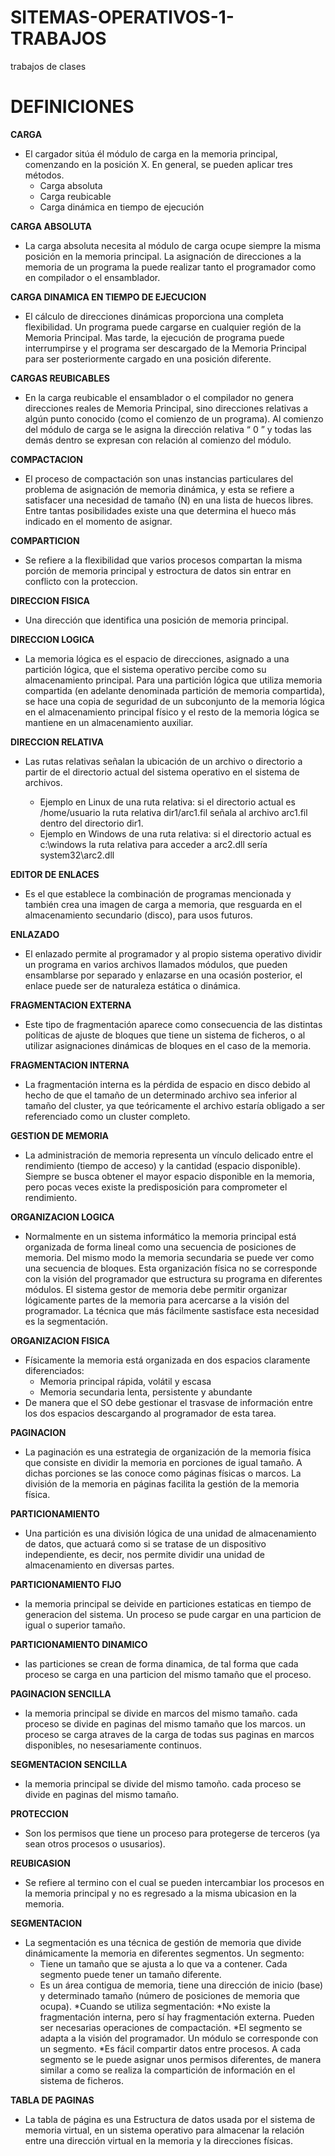 # SITEMAS-OPERATIVOS-1-TRABAJOS
trabajos de clases 


# DEFINICIONES 

**CARGA**
* El cargador sitúa él módulo de carga en la memoria principal, comenzando en la posición X. En general, se pueden aplicar tres métodos.
  * Carga absoluta
  * Carga reubicable
  * Carga dinámica en tiempo de ejecución

**CARGA ABSOLUTA**
* La carga absoluta necesita al módulo de carga ocupe siempre la misma posición en la memoria principal. La asignación de direcciones a la memoria de un programa la puede realizar tanto el programador como en compilador o el ensamblador.
  
**CARGA DINAMICA EN TIEMPO DE EJECUCION**
*  El cálculo de direcciones dinámicas proporciona una completa flexibilidad. Un programa puede cargarse en cualquier región de la Memoria Principal. Mas tarde, la ejecución de programa puede interrumpirse y el programa ser descargado de la Memoria Principal para ser posteriormente cargado en una posición diferente.

**CARGAS REUBICABLES**
* En la carga reubicable el ensamblador o el compilador no genera direcciones reales de Memoria Principal, sino direcciones relativas a algún punto conocido (como el comienzo de un programa). Al comienzo del módulo de carga se le asigna la dirección relativa “ 0 ” y todas las demás dentro se expresan con relación al comienzo del módulo.

**COMPACTACION**
* El proceso de compactación son unas instancias particulares del problema de asignación de memoria dinámica, y esta se  refiere a satisfacer  una necesidad de tamaño (N) en una lista de huecos libres. Entre tantas posibilidades existe una que determina el hueco más indicado en el momento de asignar.

**COMPARTICION**
* Se refiere a la flexibilidad que varios procesos compartan la misma porción de memoria principal y estroctura de datos sin entrar en conflicto con la proteccion.

**DIRECCION FISICA**
* Una dirección que identifica una posición de memoria principal.

**DIRECCION LOGICA**
* La memoria lógica es el espacio de direcciones, asignado a una partición lógica, que el sistema operativo percibe como su almacenamiento principal. Para una partición lógica que utiliza memoria compartida (en adelante denominada partición de memoria compartida), se hace una copia de seguridad de un subconjunto de la memoria lógica en el almacenamiento principal físico y el resto de la memoria lógica se mantiene en un almacenamiento auxiliar.

**DIRECCION RELATIVA**
* Las rutas relativas señalan la ubicación de un archivo o directorio a partir de el directorio actual del sistema operativo en el sistema de archivos.

  * Ejemplo en Linux de una ruta relativa: si el directorio actual es /home/usuario la ruta relativa dir1/arc1.fil señala al archivo arc1.fil dentro del directorio dir1.
   * Ejemplo en Windows de una ruta relativa: si el directorio actual es c:\windows la ruta relativa para acceder a arc2.dll sería system32\arc2.dll
   
**EDITOR DE ENLACES**
* Es el que establece la combinación de programas mencionada y también crea una imagen de carga a memoria, que resguarda en el almacenamiento secundario (disco), para usos futuros.

**ENLAZADO**
* El enlazado permite al programador y al propio sistema operativo dividir un programa en varios archivos llamados módulos, que pueden ensamblarse por separado y enlazarse en una ocasión posterior, el enlace puede ser de naturaleza estática o dinámica.

**FRAGMENTACION EXTERNA**
* Este tipo de fragmentación aparece como consecuencia de las distintas políticas de
ajuste de bloques que tiene un sistema de ficheros, o al utilizar asignaciones dinámicas de
bloques en el caso de la memoria.

**FRAGMENTACION INTERNA**
* La fragmentación interna es la pérdida de espacio en disco debido al hecho de que el
tamaño de un determinado archivo sea inferior al tamaño del cluster, ya que teóricamente el
archivo estaría obligado a ser referenciado como un cluster completo.

**GESTION DE MEMORIA**
* La administración de memoria representa un vínculo delicado entre el rendimiento (tiempo de acceso) y la cantidad (espacio disponible). Siempre se busca obtener el mayor espacio disponible en la memoria, pero pocas veces existe la predisposición para comprometer el rendimiento. 

**ORGANIZACION LOGICA**
* Normalmente en un sistema informático la memoria principal está organizada de forma lineal como una secuencia de posiciones de memoria. Del mismo modo la memoria secundaria se puede ver como una secuencia de bloques. Esta organización física no se corresponde con la visión del programador que estructura su programa en diferentes módulos. El sistema gestor de memoria debe permitir organizar lógicamente partes de la memoria para acercarse a la visión del programador. La técnica que más fácilmente sastisface esta necesidad es la segmentación.

**ORGANIZACION FISICA**
* Físicamente la memoria está organizada en dos espacios claramente diferenciados:
  * Memoria principal rápida, volátil y escasa 
  * Memoria secundaria lenta, persistente y abundante
* De manera que el SO debe gestionar el trasvase de información entre los dos espacios descargando al programador de esta tarea.

**PAGINACION**
* La paginación es una estrategia de organización de la memoria física que consiste en dividir la memoria en porciones de igual tamaño. A dichas porciones se las conoce como páginas físicas o marcos. La división de la memoria en páginas facilita la gestión de la memoria física.

**PARTICIONAMIENTO**
* Una partición es una división lógica de una unidad de almacenamiento de datos, que actuará como si se tratase de un dispositivo independiente, es decir, nos permite dividir una unidad de almacenamiento en diversas partes.

**PARTICIONAMIENTO FIJO**
* la memoria principal se deivide en particiones estaticas en tiempo de generacion del sistema. 
Un proceso se pude cargar en una particion de igual o superior tamaño.

**PARTICIONAMIENTO DINAMICO**
* las particiones se crean de forma dinamica, de tal forma que cada proceso se carga en una particion del mismo tamaño que el proceso.

**PAGINACION SENCILLA**
* la memoria principal se divide en marcos del mismo tamaño. cada proceso se divide en paginas del mismo tamaño que los marcos. un proceso se carga atraves de la carga de todas sus paginas en marcos disponibles, no nesesariamente continuos.

**SEGMENTACION SENCILLA**
* la memoria principal se divide del mismo tamoño. cada proceso se divide en paginas del mismo tamaño.

**PROTECCION**
* Son los permisos que tiene un proceso para protegerse de terceros (ya sean otros procesos o ususarios).

**REUBICASION**
* Se refiere al termino con el cual se pueden intercambiar los procesos en la memoria principal y no es regresado a la misma ubicasion en la memoria.

**SEGMENTACION**
* La segmentación es una técnica de gestión de memoria que divide dinámicamente la memoria en diferentes segmentos.
Un segmento:
  * Tiene un tamaño que se ajusta a lo que va a contener. Cada segmento puede tener un tamaño diferente.
  * Es un área contigua de memoria, tiene una dirección de inicio (base) y determinado tamaño (número de posiciones de memoria que ocupa).
*Cuando se utiliza segmentación:
  *No existe la fragmentación interna, pero sí hay fragmentación externa. Pueden ser necesarias operaciones de compactación.
  *El segmento se adapta a la visión del programador. Un módulo se corresponde con un segmento.
  *Es fácil compartir datos entre procesos. A cada segmento se le puede asignar unos permisos diferentes, de manera similar a      como se realiza la compartición de información en el sistema de ficheros.

**TABLA DE PAGINAS**
* La tabla de página es una Estructura de datos usada por el sistema de memoria virtual, en un sistema operativo para almacenar la relación entre una dirección virtual en la memoria y la direcciones físicas.


